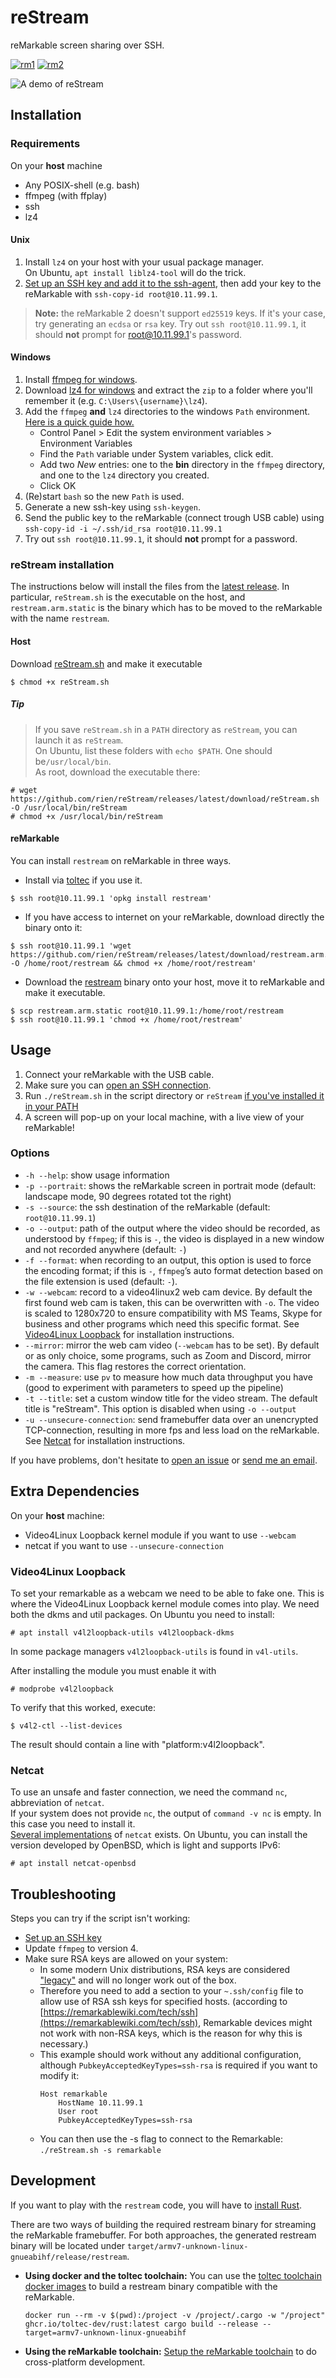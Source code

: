 # reStream

reMarkable screen sharing over SSH.

[![rm1](https://img.shields.io/badge/rM1-supported-green)](https://remarkable.com/store/remarkable)
[![rm2](https://img.shields.io/badge/rM2-supported-green)](https://remarkable.com/store/remarkable-2)

![A demo of reStream](extra/demo.gif)

## Installation

### Requirements

On your **host** machine

- Any POSIX-shell (e.g. bash)
- ffmpeg (with ffplay)
- ssh
- lz4

#### Unix

1. Install `lz4` on your host with your usual package manager.   
On Ubuntu, `apt install liblz4-tool` will do the trick.
2. [Set up an SSH key and add it to the ssh-agent](https://help.github.com/en/github/authenticating-to-github/generating-a-new-ssh-key-and-adding-it-to-the-ssh-agent), then add your key to the reMarkable with `ssh-copy-id root@10.11.99.1`.  
> **Note:** the reMarkable 2 doesn't support `ed25519` keys. If it's your case, try generating an `ecdsa` or `rsa` key. Try out `ssh root@10.11.99.1`, it should **not** prompt for root@10.11.99.1's password.

#### Windows

1. Install [ffmpeg for windows](https://ffmpeg.org/download.html#build-windows).
2. Download [lz4 for windows](https://github.com/lz4/lz4/releases) and extract the `zip` to a folder where you'll remember it (e.g. `C:\Users\{username}\lz4`).
3. Add the `ffmpeg` **and** `lz4` directories to the windows `Path` environment. [Here is a quick guide how.](https://www.architectryan.com/2018/03/17/add-to-the-path-on-windows-10/)
    - Control Panel > Edit the system environment variables > Environment Variables
    - Find the `Path` variable under System variables, click edit.
    - Add two _New_ entries: one to the **bin** directory in the `ffmpeg` directory, and one to the `lz4` directory you created.
    - Click OK
4. (Re)start `bash` so the new `Path` is used.
5. Generate a new ssh-key using `ssh-keygen`.
6. Send the public key to the reMarkable (connect trough USB cable) using `ssh-copy-id -i ~/.ssh/id_rsa root@10.11.99.1`
7. Try out `ssh root@10.11.99.1`, it should **not** prompt for a password.

### reStream installation

The instructions below will install the files from the [latest release](https://github.com/rien/reStream/releases/).
In particular, `reStream.sh` is the executable on the host, and `restream.arm.static` is the binary which has to be moved to the reMarkable with the name `restream`.

#### Host

Download [reStream.sh](https://github.com/rien/reStream/releases/latest/download/reStream.sh) and make it executable

```
$ chmod +x reStream.sh
```
##### Tip

> If you save `reStream.sh` in a `PATH` directory as `reStream`, you can launch it as `reStream`.  
> On Ubuntu, list these folders with `echo $PATH`. One should be`/usr/local/bin`.  
> As root, download the executable there: 
```
# wget https://github.com/rien/reStream/releases/latest/download/reStream.sh -O /usr/local/bin/reStream
# chmod +x /usr/local/bin/reStream
```

#### reMarkable

You can install `restream` on reMarkable in three ways.

- Install via [toltec](https://github.com/toltec-dev/toltec) if you use it.

```
$ ssh root@10.11.99.1 'opkg install restream'
```

- If you have access to internet on your reMarkable, download directly the binary onto it:

```
$ ssh root@10.11.99.1 'wget https://github.com/rien/reStream/releases/latest/download/restream.arm.static -O /home/root/restream && chmod +x /home/root/restream'
```

- Download the [restream](https://github.com/rien/reStream/releases/latest/download/restream.arm.static) binary onto your host, move it to reMarkable and make it executable.

```
$ scp restream.arm.static root@10.11.99.1:/home/root/restream
$ ssh root@10.11.99.1 'chmod +x /home/root/restream'
```

## Usage

1. Connect your reMarkable with the USB cable.
2. Make sure you can [open an SSH connection](https://remarkablewiki.com/tech/ssh).
3. Run `./reStream.sh` in the script directory or `reStream` [if you've installed it in your PATH](#tip) 
4. A screen will pop-up on your local machine, with a live view of your reMarkable!

### Options

- `-h --help`: show usage information
- `-p --portrait`: shows the reMarkable screen in portrait mode (default: landscape mode, 90 degrees rotated tot the right)
- `-s --source`: the ssh destination of the reMarkable (default: `root@10.11.99.1`)
- `-o --output`: path of the output where the video should be recorded, as understood by `ffmpeg`; if this is `-`, the video is displayed in a new window and not recorded anywhere (default: `-`)
- `-f --format`: when recording to an output, this option is used to force the encoding format; if this is `-`, `ffmpeg`’s auto format detection based on the file extension is used (default: `-`).
- `-w --webcam`: record to a video4linux2 web cam device. By default the first found web cam is taken, this can be overwritten with `-o`. The video is scaled to 1280x720 to ensure compatibility with MS Teams, Skype for business and other programs which need this specific format. See [Video4Linux Loopback](#video4linux-loopback) for installation instructions.
- `--mirror`: mirror the web cam video (`--webcam` has to be set). By default or as only choice, some programs, such as Zoom and Discord, mirror the camera. This flag restores the correct orientation.
- `-m --measure`: use `pv` to measure how much data throughput you have (good to experiment with parameters to speed up the pipeline)
- `-t --title`: set a custom window title for the video stream. The default title is "reStream". This option is disabled when using `-o --output`
- `-u --unsecure-connection`: send framebuffer data over an unencrypted TCP-connection, resulting in more fps and less load on the reMarkable. See [Netcat](#netcat) for installation instructions.

If you have problems, don't hesitate to [open an issue](https://github.com/rien/reStream/issues/new) or [send me an email](mailto:rien.maertens@posteo.be).

## Extra Dependencies

On your **host** machine:

- Video4Linux Loopback kernel module if you want to use `--webcam`
- netcat if you want to use `--unsecure-connection`

### Video4Linux Loopback

To set your remarkable as a webcam we need to be able to fake one. This is where the Video4Linux Loopback kernel module comes into play. We need both the dkms and util packages. On Ubuntu you need to install:

```
# apt install v4l2loopback-utils v4l2loopback-dkms
```

In some package managers `v4l2loopback-utils` is found in `v4l-utils`.

After installing the module you must enable it with

```
# modprobe v4l2loopback
```

To verify that this worked, execute:

```
$ v4l2-ctl --list-devices
```

The result should contain a line with "platform:v4l2loopback".

### Netcat

To use an unsafe and faster connection, we need the command `nc`, abbreviation of `netcat`.  
If your system does not provide `nc`, the output of `command -v nc` is empty. In this case you need to install it.  
[Several implementations](https://wiki.archlinux.org/index.php/Network_tools#Netcat) of `netcat` exists. On Ubuntu, you can install the version developed by OpenBSD, which is light and supports IPv6:

```
# apt install netcat-openbsd
```

## Troubleshooting

Steps you can try if the script isn't working:

- [Set up an SSH key](#installation)
- Update `ffmpeg` to version 4.
- Make sure RSA keys are allowed on your system:
    - In some modern Unix distributions, RSA keys are considered ["legacy"](https://fedoraproject.org/wiki/Changes/StrongCryptoSettings2) and will no longer work out of the box.
    - Therefore you need to add a section to your `~.ssh/config` file to allow use of RSA ssh keys for specified hosts. (according to [https://remarkablewiki.com/tech/ssh](https://remarkablewiki.com/tech/ssh), Remarkable devices might not work with non-RSA keys, which is the reason for why this is necessary.)
    - This example should work without any additional configuration, although `PubkeyAcceptedKeyTypes=ssh-rsa` is required if you want to modify it: 
        ```
        Host remarkable
            HostName 10.11.99.1
            User root
            PubkeyAcceptedKeyTypes=ssh-rsa
        ```
    - You can then use the -s flag to connect to the Remarkable: `./reStream.sh -s remarkable`

## Development

If you want to play with the `restream` code, you will have to [install Rust](https://www.rust-lang.org/learn/get-started).

There are two ways of building the required restream binary for streaming the reMarkable framebuffer. For both approaches, the generated restream binary will be located under `target/armv7-unknown-linux-gnueabihf/release/restream`.

- **Using docker and the toltec toolchain:**
  You can use the [toltec toolchain docker images](https://github.com/toltec-dev/toolchain) to build a restream binary compatible with the reMarkable.

    ```
    docker run --rm -v $(pwd):/project -v /project/.cargo -w "/project" ghcr.io/toltec-dev/rust:latest cargo build --release --target=armv7-unknown-linux-gnueabihf
    ```

- **Using the reMarkable toolchain:**
  [Setup the reMarkable toolchain](https://github.com/canselcik/libremarkable#setting-up-the-toolchain) to do cross-platform development.
